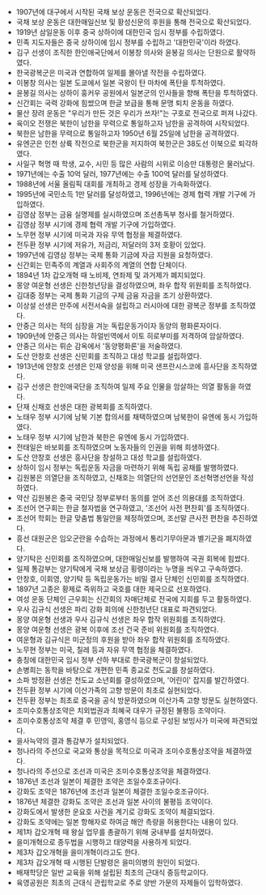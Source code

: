- 1907년에 대구에서 시작된 국채 보상 운동은 전국으로 확산되었다.
- 국채 보상 운동은 대한매일신보 및 황성신문의 후원을 통해 전국으로 확산되었다.
- 1919년 삼일운동 이후 중국 상하이에 대한민국 임시 정부를 수립하였다.
- 민족 지도자들은 중국 상하이에 임시 정부를 수립하고 '대한민국'이라 하였다.
- 김구 선생이 조직한 한인애국단에서 이봉창 의사와 윤봉길 의사는 단원으로 활약하였다.
- 한국광복군은 미국과 연합하여 일제를 몰아낼 작전을 수립하였다.
- 이봉창 의사는 일본 도쿄에서 일본 국왕이 탄 마차에 폭탄을 투척하였다.
- 윤봉길 의사는 상하이 훙커우 공원에서 일본군의 인사들을 향해 폭탄을 투척하였다.
- 신간회는 국력 강화에 힘썼으며 한글 보급을 통해 문맹 퇴치 운동을 하였다.
- 물산 장려 운동은 "우리가 만든 것은 우리가 쓰자!"는 구호로 전국으로 퍼져 나갔다.
- 육이오 전쟁은 북한이 남한을 무력으로 통일하고자 남한을 공격하여 시작되었다.
- 북한은 남한을 무력으로 통일하고자 1950년 6월 25일에 남한을 공격하였다.
- 유엔군은 인천 상륙 작전으로 북한군을 저지하여 북한군은 38도선 이북으로 퇴각하였다.
- 사일구 혁명 때 학생, 교수, 시민 등 많은 사람의 시위로 이승만 대통령은 물러났다.
- 1971년에는 수출 10억 달러, 1977년에는 수출 100억 달러를 달성하였다.
- 1988년에 서울 올림픽 대회를 개최하고 경제 성장을 가속화하였다.
- 1995년에 국민소득 1만 달러를 달성하였고, 1996년에는 경제 협력 개발 기구에 가입하였다.
- 김영삼 정부는 금융 실명제를 실시하였으며 조선총독부 청사를 철거하였다.
- 김영삼 정부 시기에 경제 협력 개발 기구에 가입하였다.
- 노무현 정부 시기에 미국과 자유 무역 협정을 체결하였다.
- 전두환 정부 시기에 저유가, 저금리, 저달러의 3저 호황이 있었다.
- 1997년에 김영삼 정부는 국제 통화 기금에 자금 지원을 요청하였다.
- 신간회는 민족주의 계열과 사회주의 계열의 연합 단체이다.
- 1894년 1차 갑오개혁 때 노비제, 연좌제 및 과거제가 폐지되었다.
- 몽양 여운형 선생은 신한청년당을 결성하였으며, 좌우 합작 위원회를 조직하였다.
- 김대중 정부는 국제 통화 기금의 구제 금융 자금을 조기 상환하였다.
- 이상설 선생은 만주에 서전서숙을 설립하고 러시아에 대한 광복군 정부를 조직하였다.
- 안중근 의사는 적의 심장을 겨눈 독립운동가이자 동양의 평화론자이다.
- 1909년에 안중근 의사는 하얼빈역에서 이토 히로부미를 저격하여 암살하였다.
- 안중근 의사는 뤼순 감옥에서 '동양평화론'을 저술하였다.
- 도산 안창호 선생은 신민회를 조직하고 대성 학교를 설립하였다.
- 1913년에 안창호 선생은 인재 양성을 위해 미국 샌프란시스코에 흥사단을 조직하였다.
- 김구 선생은 한인애국단을 조직하여 일제 주요 인물을 암살하는 의열 활동을 하였다.
- 단재 신채호 선생은 대한 광복회를 조직하였다.
- 노태우 정부 시기에 남북 기본 합의서를 채택하였으며 남북한이 유엔에 동시 가입하였다.
- 노태우 정부 시기에 남한과 북한은 유엔에 동시 가입하였다.
- 전태일은 바보회를 조직하였으며 노동자들의 인권을 위해 희생하였다.
- 도산 안창호 선생은 흥사단을 창설하고 대성 학교를 설립하였다.
- 상하이 임시 정부는 독립운동 자금을 마련하기 위해 독립 공채를 발행하였다.
- 김원봉은 의열단을 조직하였고, 신채호는 의열단의 선언문인 조선혁명선언을 작성하였다.
- 약산 김원봉은 중국 국민당 정부로부터 동의를 얻어 조선 의용대를 조직하였다.
- 조선어 연구회는 한글 철자법을 연구하였고, '조선어 사전 편찬회'를 조직하였다.
- 조선어 학회는 한글 맞춤법 통일안을 제정하였으며, 조선말 큰사전 편찬을 추진하였다.
- 흥선 대원군은 임오군란을 수습하는 과정에서 통리기무아문과 별기군을 폐지하였다.
- 양기탁은 신민회를 조직하였으며, 대한매일신보를 발행하여 국권 회복에 힘썼다.
- 일제 통감부는 양기탁에게 국채 보상금 횡령이라는 누명을 씌우고 구속하였다.
- 안창호, 이회영, 양기탁 등 독립운동가는 비밀 결사 단체인 신민회를 조직하였다.
- 1897년 고종은 황제로 즉위하고 국호를 대한 제국으로 선포하였다.
- 여성 운동 단체인 근우회는 신간회의 자매단체로 전국에 지회를 두고 활동하였다.
- 우사 김규식 선생은 파리 강화 회의에 신한청년단 대표로 파견되었다.
- 몽양 여운형 선생과 우사 김규식 선생은 좌우 합작 위원회를 조직하였다.
- 몽양 여운형 선생은 광복 이후에 조선 건국 준비 위원회를 조직하였다.
- 여운형과 김규식은 미군정의 후원을 받아 좌우 합작 위원회를 조직하였다.
- 노무현 정부는 미국, 칠레 등과 자유 무역 협정을 체결하였다.
- 충칭에 대한민국 임시 정부 산하 부대로 한국광복군이 창설되었다.
- 손병희는 동학을 바탕으로 개편한 민족 종교로 천도교를 창설하였다.
- 소파 방정환 선생은 천도교 소년회를 결성하였으며, '어린이' 잡지를 발간하였다.
- 전두환 정부 시기에 이산가족의 고향 방문이 최초로 실현되었다.
- 전두환 정부는 최초로 중국을 공식 방문하였으며 이산가족 고향 방문도 실현하였다.
- 조미수호통상조약은 치외법권과 최혜국 대우가 규정된 불평등 조약이다.
- 조미수호통상조약 체결 후 민영익, 홍영식 등으로 구성된 보빙사가 미국에 파견되었다.
- 을사늑약의 결과 통감부가 설치되었다.
- 청나라의 주선으로 국교와 통상을 목적으로 미국과 조미수호통상조약을 체결하였다.
- 청나라의 주선으로 조선과 미국은 조미수호통상조약을 체결하였다.
- 1876년 조선과 일본이 체결한 조약은 조일수호조규이다.
- 강화도 조약은 1876년에 조선과 일본이 체결한 조일수호조규이다.
- 1876년 체결한 강화도 조약은 조선과 일본 사이의 불평등 조약이다.
- 강화도에서 발생한 운요호 사건을 계기로 강화도 조약이 체결되었다.
- 강화도 조약에는 일본 항해자로 하여금 해안 측량을 허용한다는 내용이 있다.
- 제1차 갑오개혁 때 왕실 업무를 총괄하기 위해 궁내부를 설치하였다.
- 을미개혁으로 종두법을 시행하고 태양력을 사용하게 되었다.
- 제3차 갑오개혁을 을미개혁이라고도 한다.
- 제3차 갑오개혁 때 시행된 단발령은 을미의병의 원인이 되었다.
- 배재학당은 일반 교육을 위해 설립된 최초의 근대식 중등학교이다.
- 육영공원은 최초의 근대식 관립학교로 주로 양반 가문의 자제들이 입학하였다.